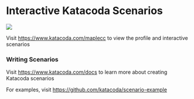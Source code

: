 # Interactive Katacoda Scenarios

[![](http://shields.katacoda.com/katacoda/maplecc/count.svg)](https://www.katacoda.com/maplecc "Get your profile on Katacoda.com")

Visit https://www.katacoda.com/maplecc to view the profile and interactive scenarios

### Writing Scenarios
Visit https://www.katacoda.com/docs to learn more about creating Katacoda scenarios

For examples, visit https://github.com/katacoda/scenario-example
